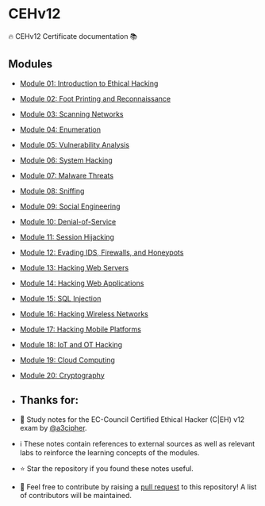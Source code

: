 # CEHv12
🔥 CEHv12 Certificate documentation 📚

## Modules

- [Module 01: Introduction to Ethical Hacking](module_01)
- [Module 02: Foot Printing and Reconnaissance](module_02)
- [Module 03: Scanning Networks](module_03)
- [Module 04: Enumeration](module_04)
- [Module 05: Vulnerability Analysis](module_05)
- [Module 06: System Hacking](module_06)
- [Module 07: Malware Threats](module_07)
- [Module 08: Sniffing](module_08)
- [Module 09: Social Engineering](module_09)
- [Module 10: Denial-of-Service](module_10)
- [Module 11: Session Hijacking](module_11)
- [Module 12: Evading IDS, Firewalls, and Honeypots](module_12)
- [Module 13: Hacking Web Servers](module_13)
- [Module 14: Hacking Web Applications](module_14)
- [Module 15: SQL Injection](module_15)
- [Module 16: Hacking Wireless Networks](module_16)
- [Module 17: Hacking Mobile Platforms](module_17)
- [Module 18: IoT and OT Hacking](module_18)
- [Module 19: Cloud Computing](module_19)
- [Module 20: Cryptography](module_20)

- ## Thanks for:
- :notebook: Study notes for the EC-Council Certified Ethical Hacker (C|EH) v12 exam by [@a3cipher](https://github.com/a3cipher).

- :information_source: These notes contain references to external sources as well as relevant labs to reinforce the learning concepts of the modules.

- :star: Star the repository if you found these notes useful.

- :raised_hands: Feel free to contribute by raising a [pull request](https://github.com/a3cipher/CEH/pulls) to this repository! A list of contributors will be maintained.
